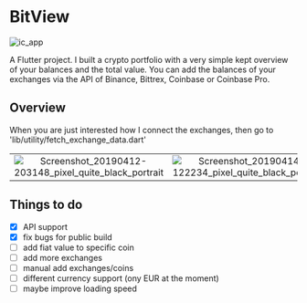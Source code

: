 # BitView

![ic_app](https://user-images.githubusercontent.com/35738310/56090106-c0db8880-5e9d-11e9-8993-9a49208c5347.png)



A Flutter project. I built a crypto portfolio with a very simple kept overview of your balances and the total value.
You can add the balances of your exchanges via the API of Binance, Bittrex, Coinbase or Coinbase Pro.

## Overview
When you are just interested how I connect the exchanges, then go to 'lib/utility/fetch_exchange_data.dart'

|                                   |                                           |                                 |
|      :---------:                  |            :------------------:           |   :----------------------:      |
| ![Screenshot_20190412-203148_pixel_quite_black_portrait](https://user-images.githubusercontent.com/35738310/56091660-e5d9f680-5eb1-11e9-9c75-e512df390312.png) | ![Screenshot_20190414-122234_pixel_quite_black_portrait](https://user-images.githubusercontent.com/35738310/56091665-ef635e80-5eb1-11e9-9c83-63e964be68d2.png) | ![Screenshot_20190412-203202_pixel_quite_black_portrait](https://user-images.githubusercontent.com/35738310/56091668-f4c0a900-5eb1-11e9-85e7-bfaeffface09.png) |
                                                       
## Things to do

- [x] API support
- [x] fix bugs for public build
- [ ] add fiat value to specific coin
- [ ] add more exchanges
- [ ] manual add exchanges/coins
- [ ] different currency support (ony EUR at the moment)
- [ ] maybe improve loading speed
